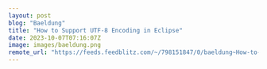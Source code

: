 ```yaml
---
layout: post
blog: "Baeldung"
title: "How to Support UTF-8 Encoding in Eclipse"
date: 2023-10-07T07:16:07Z
image: images/baeldung.png
remote_url: "https://feeds.feedblitz.com/~/798151847/0/baeldung~How-to-Support-UTF-Encoding-in-Eclipse"
---
```

